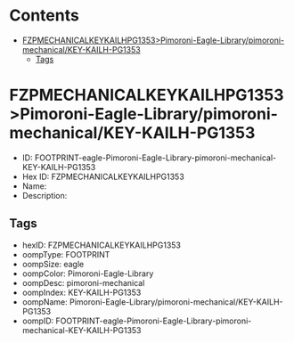 



Contents
========

* [FZPMECHANICALKEYKAILHPG1353>Pimoroni-Eagle-Library/pimoroni-mechanical/KEY-KAILH-PG1353](#fzpmechanicalkeykailhpg1353pimoroni-eagle-librarypimoroni-mechanicalkey-kailh-pg1353)
	* [Tags](#tags)

# FZPMECHANICALKEYKAILHPG1353>Pimoroni-Eagle-Library/pimoroni-mechanical/KEY-KAILH-PG1353

- ID: FOOTPRINT-eagle-Pimoroni-Eagle-Library-pimoroni-mechanical-KEY-KAILH-PG1353
- Hex ID: FZPMECHANICALKEYKAILHPG1353
- Name: 
- Description: 

## Tags

- hexID: FZPMECHANICALKEYKAILHPG1353
- oompType: FOOTPRINT
- oompSize: eagle
- oompColor: Pimoroni-Eagle-Library
- oompDesc: pimoroni-mechanical
- oompIndex: KEY-KAILH-PG1353
- oompName: Pimoroni-Eagle-Library/pimoroni-mechanical/KEY-KAILH-PG1353
- oompID: FOOTPRINT-eagle-Pimoroni-Eagle-Library-pimoroni-mechanical-KEY-KAILH-PG1353
